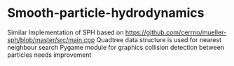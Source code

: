 # Smooth-particle-hydrodynamics
Similar Implementation of SPH based on https://github.com/cerrno/mueller-sph/blob/master/src/main.cpp
Quadtree data structure is used for nearest neighbour search 
Pygame module for graphics
collision detection between particles needs improvement
